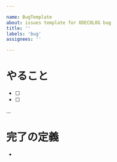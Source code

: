 ```yaml
---

name: BugTemplate
about: issues template for ODECOLOG bug
title: ''
labels: 'bug'
assignees: ''

---
```


# やること
- [ ] 
- [ ] 
...

# 完了の定義
- 